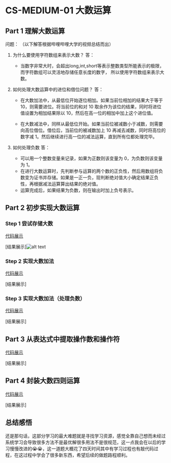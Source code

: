 # CS-MEDIUM-01 大数运算

## Part 1 理解大数运算

问题：
（以下解答根据哔哩哔哩大学的视频总结而出）

1. 为什么要使用字符数组来表示大数？
    答：
    * 当数字非常大时，会超出long,int,short等表示整数类型所能表示的极限，而字符数组可以灵活地存储任意长度的数字，
    所以使用字符数组来表示大数。

2. 如何处理大数运算中的进位和借位问题？
    答：
    * 在大数加法中，从最低位开始逐位相加。如果当前位相加的结果大于等于 10，则需要进位。将当前位的和对 10 取余作为该位的结果，同时将进位值设置为相加结果除以 10，然后在高一位的相加中加上这个进位值。

    * 在大数减法中，同样从最低位开始。如果当前位被减数小于减数，则需要向高位借位。借位后，当前位的被减数加上 10 再减去减数，同时将高位的数字减 1。然后继续进行高一位的减法运算，直到所有位都处理完毕。

3. 如何处理负数
    答：
    * 可以用一个整数变量来记录，如果为正数则该变量为 0，为负数则该变量为 1。
    * 在进行大数运算时，先判断参与运算的两个数的正负性，然后用数组将负数变为证书并存储。如果是一正一负，现判断绝对值大小确定结果正负性，再根据减法运算算出结果的绝对值。
    * 运算完成后，如果结果为负数，则在输出时加上负号表示。

## Part 2 初步实现大数运算

### Step 1 尝试存储大数

[代码展示](part2step1.md)

[结果展示]![alt text]([52ec5c749a37749f8037a32082f437a8.png](https://github.com/24k-zhuying/-Glimmer-CS-MEDIUM-01/blob/main/%E5%B1%8F%E5%B9%95%E6%88%AA%E5%9B%BE%202024-09-21%20191651.png))

### Step 2 实现大数加法

[代码展示](part2step2.md)

[结果展示]

### Step 3 实现大数加法（处理负数）
[代码展示](part2step3.md)

[结果展示]

## Part 3 从表达式中提取操作数和操作符
[代码展示](part3.md)

[结果展示]

## Part 4 封装大数四则运算
[代码展示](part4.md)

[结果展示]

## 总结感悟

还是那句话，这部分学习的最大难题就是寻找学习资源，感觉全靠自己想而未经过系统学习会导致很多方法不是最优解很多用法不是很规范，这一点我会在以后的学习慢慢改进的:sob::sob:，这一道题大概花了四天时间其中有学习过程也有敲代码过程，在这过程中学会了很多新东西，希望后续的做题路程顺利。



